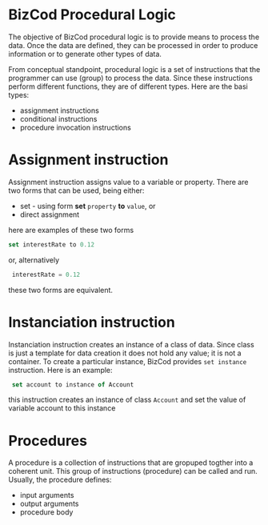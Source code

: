 # BizCod Procedural Logic


The objective of BizCod procedural logic is to provide means to process the data. Once the data are defined, they can be processed in order to produce information or to generate other types of data.

From conceptual standpoint, procedural logic is a set of instructions that the programmer can use (group) to process the data. Since these instructions perform different functions, they are of different types. Here are the basi types:
- assignment instructions
- conditional instructions
- procedure invocation instructions

# Assignment instruction

Assignment instruction assigns value to a variable or property. There are two forms that can be used, being either:
- set - using form **set** `property` **to** `value`, or
- direct assignment

here are examples of these two forms

```js
set interestRate to 0.12

```

or, alternatively

```js
 interestRate = 0.12

```

these two forms are equivalent.


# Instanciation instruction

Instanciation instruction creates an instance of a class of data. Since class is just a template for data creation it does not hold any value; it is not a container.  To create  a particular instance, BizCod provides `set instance` instruction. Here is an example:


```js
 set account to instance of Account

```

this instruction creates an instance of class `Account` and set the value of variable account to this instance

# Procedures

A procedure is a collection of instructions that are gropuped togther into a coherent unit. This group of instructions (procedure) can be called and run. Usually, the procedure defines:
- input arguments
- output arguments
- procedure body






